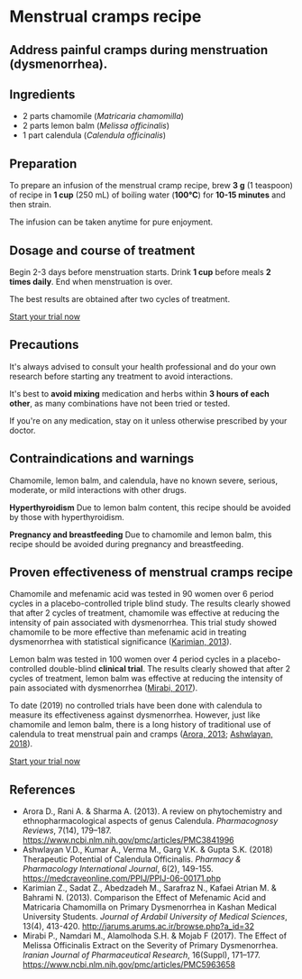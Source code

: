 # Menstrual cramps recipe 

## Address painful cramps during menstruation (dysmenorrhea).

## Ingredients
- 2 parts chamomile (*Matricaria chamomilla*)
- 2 parts lemon balm (*Melissa officinalis*)
- 1 part calendula (*Calendula officinalis*)

## Preparation

To prepare an infusion of the menstrual cramp recipe, brew **3 g** (1 teaspoon) of recipe in **1 cup** (250 mL) of boiling water (**100°C**) for **10-15 minutes** and then strain.

The infusion can be taken anytime for pure enjoyment.

## Dosage and course of treatment

Begin 2-3 days before menstruation starts. Drink **1 cup** before meals **2 times daily**. End when menstruation is over.

The best results are obtained after two cycles of treatment.

[Start your trial now](#todo-add-page-link)

## Precautions

It's always advised to consult your health professional and do your own research before starting any treatment to avoid interactions.

It's best to **avoid mixing** medication and herbs within **3 hours of each other**, as many combinations have not been tried or tested.

If you're on any medication, stay on it unless otherwise prescribed by your doctor.

## Contraindications and warnings

Chamomile, lemon balm, and calendula, have no known severe, serious, moderate, or mild interactions with other drugs.

**Hyperthyroidism** Due to lemon balm content, this recipe should be avoided by those with hyperthyroidism.

**Pregnancy and breastfeeding** Due to chamomile and lemon balm, this recipe should be avoided during pregnancy and breastfeeding.

## Proven effectiveness of menstrual cramps recipe

Chamomile and mefenamic acid was tested in 90 women over 6 period cycles in a placebo-controlled triple blind study. The results clearly showed that after 2 cycles of treatment, chamomile was effective at reducing the intensity of pain associated with dysmenorrhea. This trial study showed chamomile to be more effective than mefenamic acid in treating dysmenorrhea with statistical significance ([Karimian, 2013]).

Lemon balm was tested in 100 women over 4 period cycles in a placebo-controlled double-blind **clinical trial**. The results clearly showed that after 2 cycles of treatment, lemon balm was effective at reducing the intensity of pain associated with dysmenorrhea ([Mirabi, 2017]).

To date (2019) no controlled trials have been done with calendula to measure its effectiveness against dysmenorrhea. However, just like chamomile and lemon balm, there is a long history of traditional use of calendula to treat menstrual pain and cramps ([Arora, 2013]; [Ashwlayan, 2018]). 

[Start your trial now](#todo-add-page-link)

## References

- Arora D., Rani A. & Sharma A. (2013). A review on phytochemistry and ethnopharmacological aspects of genus Calendula. *Pharmacognosy Reviews*, 7(14), 179–187. https://www.ncbi.nlm.nih.gov/pmc/articles/PMC3841996
- Ashwlayan V.D., Kumar A., Verma M., Garg V.K. & Gupta S.K. (2018) Therapeutic Potential of Calendula Officinalis. *Pharmacy & Pharmacology International Journal*, 6(2), 149-155. https://medcraveonline.com/PPIJ/PPIJ-06-00171.php
- Karimian Z., Sadat Z., Abedzadeh M., Sarafraz N., Kafaei Atrian M. & Bahrami N. (2013). Comparison the Effect of Mefenamic Acid and Matricaria Chamomilla on Primary Dysmenorrhea in Kashan Medical University Students. *Journal of Ardabil University of Medical Sciences*, 13(4), 413-420. http://jarums.arums.ac.ir/browse.php?a_id=32
- Mirabi P., Namdari M., Alamolhoda S.H. & Mojab F (2017). The Effect of Melissa Officinalis Extract on the Severity of Primary Dysmenorrhea. *Iranian Journal of Pharmaceutical Research*, 16(Suppl), 171–177. https://www.ncbi.nlm.nih.gov/pmc/articles/PMC5963658

[Arora, 2013]: https://www.ncbi.nlm.nih.gov/pmc/articles/PMC3841996 'A review on phytochemistry and ethnopharmacological aspects of genus Calendula'
[Ashwlayan, 2018]: https://medcraveonline.com/PPIJ/PPIJ-06-00171.php 'Therapeutic Potential of Calendula Officinalis'
[Karimian, 2013]: http://jarums.arums.ac.ir/browse.php?a_id=32 'Comparison the Effect of Mefenamic Acid and Matricaria Chamomilla on Primary Dysmenorrhea'
[Mirabi, 2017]: https://www.ncbi.nlm.nih.gov/pmc/articles/PMC5963658 'The Effect of Melissa Officinalis Extract on the Severity of Primary Dysmenorrhea'
